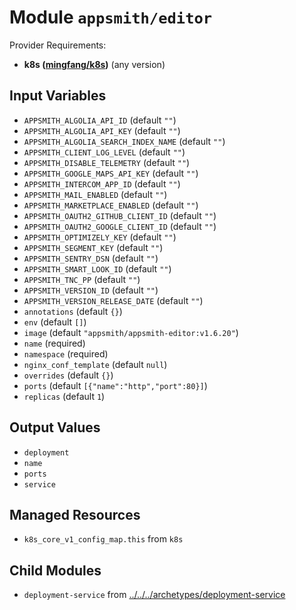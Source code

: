 
# Module `appsmith/editor`

Provider Requirements:
* **k8s ([mingfang/k8s](https://registry.terraform.io/providers/mingfang/k8s/latest))** (any version)

## Input Variables
* `APPSMITH_ALGOLIA_API_ID` (default `""`)
* `APPSMITH_ALGOLIA_API_KEY` (default `""`)
* `APPSMITH_ALGOLIA_SEARCH_INDEX_NAME` (default `""`)
* `APPSMITH_CLIENT_LOG_LEVEL` (default `""`)
* `APPSMITH_DISABLE_TELEMETRY` (default `""`)
* `APPSMITH_GOOGLE_MAPS_API_KEY` (default `""`)
* `APPSMITH_INTERCOM_APP_ID` (default `""`)
* `APPSMITH_MAIL_ENABLED` (default `""`)
* `APPSMITH_MARKETPLACE_ENABLED` (default `""`)
* `APPSMITH_OAUTH2_GITHUB_CLIENT_ID` (default `""`)
* `APPSMITH_OAUTH2_GOOGLE_CLIENT_ID` (default `""`)
* `APPSMITH_OPTIMIZELY_KEY` (default `""`)
* `APPSMITH_SEGMENT_KEY` (default `""`)
* `APPSMITH_SENTRY_DSN` (default `""`)
* `APPSMITH_SMART_LOOK_ID` (default `""`)
* `APPSMITH_TNC_PP` (default `""`)
* `APPSMITH_VERSION_ID` (default `""`)
* `APPSMITH_VERSION_RELEASE_DATE` (default `""`)
* `annotations` (default `{}`)
* `env` (default `[]`)
* `image` (default `"appsmith/appsmith-editor:v1.6.20"`)
* `name` (required)
* `namespace` (required)
* `nginx_conf_template` (default `null`)
* `overrides` (default `{}`)
* `ports` (default `[{"name":"http","port":80}]`)
* `replicas` (default `1`)

## Output Values
* `deployment`
* `name`
* `ports`
* `service`

## Managed Resources
* `k8s_core_v1_config_map.this` from `k8s`

## Child Modules
* `deployment-service` from [../../../archetypes/deployment-service](../../../archetypes/deployment-service)

